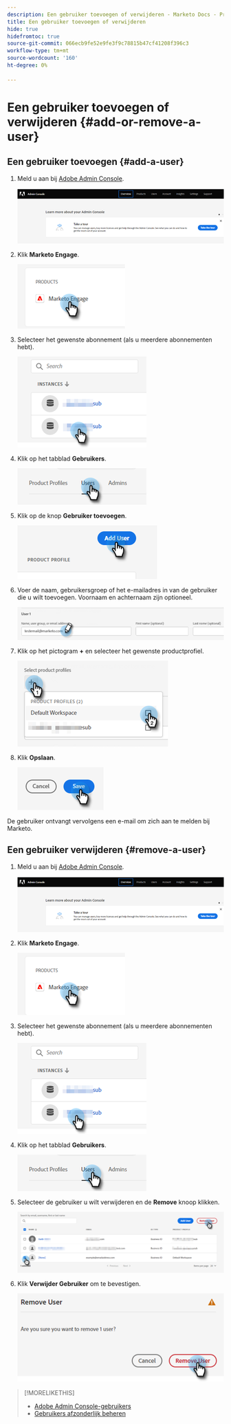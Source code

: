 ```yaml
---
description: Een gebruiker toevoegen of verwijderen - Marketo Docs - Productdocumentatie
title: Een gebruiker toevoegen of verwijderen
hide: true
hidefromtoc: true
source-git-commit: 066ecb9fe52e9fe3f9c78815b47cf41208f396c3
workflow-type: tm+mt
source-wordcount: '160'
ht-degree: 0%

---
```


# Een gebruiker toevoegen of verwijderen {#add-or-remove-a-user}

## Een gebruiker toevoegen {#add-a-user}

1. Meld u aan bij [Adobe Admin Console](https://adminconsole.adobe.com/).

   ![](assets/add-or-remove-a-user-1.png)

1. Klik **Marketo Engage**.

   ![](assets/add-or-remove-a-user-2.png)

1. Selecteer het gewenste abonnement (als u meerdere abonnementen hebt).

   ![](assets/add-or-remove-a-user-3.png)

1. Klik op het tabblad **Gebruikers**.

   ![](assets/add-or-remove-a-user-4.png)

1. Klik op de knop **Gebruiker toevoegen**.

   ![](assets/add-or-remove-a-user-5.png)

1. Voer de naam, gebruikersgroep of het e-mailadres in van de gebruiker die u wilt toevoegen. Voornaam en achternaam zijn optioneel.

   ![](assets/add-or-remove-a-user-6.png)

1. Klik op het pictogram **+** en selecteer het gewenste productprofiel.

   ![](assets/add-or-remove-a-user-7.png)

1. Klik **Opslaan**.

   ![](assets/add-or-remove-a-user-8.png)

De gebruiker ontvangt vervolgens een e-mail om zich aan te melden bij Marketo.

## Een gebruiker verwijderen {#remove-a-user}

1. Meld u aan bij [Adobe Admin Console](https://adminconsole.adobe.com/).

   ![](assets/add-or-remove-a-user-9.png)

1. Klik **Marketo Engage**.

   ![](assets/add-or-remove-a-user-10.png)

1. Selecteer het gewenste abonnement (als u meerdere abonnementen hebt).

   ![](assets/add-or-remove-a-user-11.png)

1. Klik op het tabblad **Gebruikers**.

   ![](assets/add-or-remove-a-user-12.png)

1. Selecteer de gebruiker u wilt verwijderen en de **Remove** knoop klikken.

   ![](assets/add-or-remove-a-user-13.png)

1. Klik **Verwijder Gebruiker** om te bevestigen.

   ![](assets/add-or-remove-a-user-14.png)

>[!MORELIKETHIS]
>
>* [Adobe Admin Console-gebruikers](https://helpx.adobe.com/enterprise/using/users.html)
>* [Gebruikers afzonderlijk beheren](https://helpx.adobe.com/enterprise/using/manage-users-individually.html)

